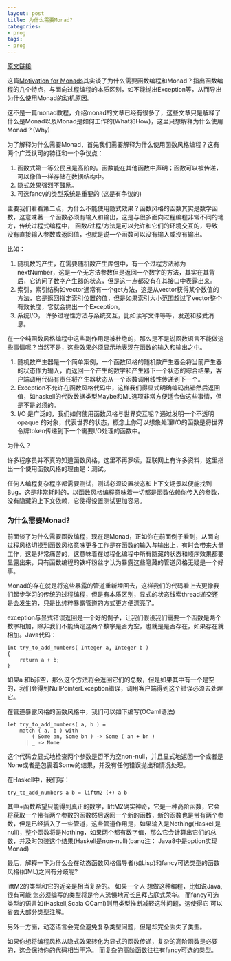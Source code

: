 ```yaml
---
layout: post
title: 为什么需要Monad?
categories:
- prog 
tags:
- prog
---
```


[原文链接](http://www.jdon.com/46884)

这篇[Motivation for Monads](http://cs.coloradocollege.edu/~bylvisaker/MonadMotivation/)其实谈了为什么需要函数编程和Monad？指出函数编程的几个特点，与面向过程编程的本质区别，如不能抛出Exception等，从而导出为什么使用Monad的动机原因。

这不是一篇monad教程，介绍monad的文章已经有很多了，这些文章只是解释了什么是Monad以及Monad是如何工作的(What和How)，这里只想解释为什么使用Monad？(Why)

为了解释为什么需要Monad，首先我们需要解释为什么使用函数风格编程？这有两个广泛认可的特征和一个争议点：

1. 函数式第一等公民且是高阶的。函数能在其他函数中声明；函数可以被传递，可以像值一样存储在数据结构中。
2. 隐式效果强烈不鼓励。
3. 可选fancy的类型系统是重要的 (这是有争议的)

主要我们看看第二点，为什么不能使用隐式效果？函数风格的函数其实是数学函数，这意味著一个函数必须有输入和输出，这是与很多面向过程编程非常不同的地方，传统过程式编程中， 函数/过程/方法是可以允许和它们的环境交互的，导致没有直接输入参数或返回值，也就是说一个函数可以没有输入或没有输出。

比如：

1. 随机数的产生，在需要随机数产生库包中，有一个过程方法称为nextNumber，这是一个无方法参数但是返回一个数字的方法，其实在其背后，它访问了数字产生器的状态，但是这一点都没有在其接口中表露出来。
2. 索引，索引结构如vector通常有一个get方法，这是从vector获得某个数值的方法，它是返回指定索引位置的值，但是如果索引大小范围超过了vector整个有效长度，它就会抛出一个Exception。
3. 系统I/O， 许多过程性方法与系统交互，比如读写文件等等，发送和接受消息。

在一个纯函数风格编程中这些副作用是被杜绝的，那么是不是说函数语言不能做这些事情呢？当然不是，这些效果必须显示地表现在函数的输入和输出之中。

1. 随机数产生器是一个简单案例，一个函数风格的随机数产生器会将当前产生器的状态作为输入，而返回一个产生的数字和产生器下一个状态的综合结果，客户端调用代码有责任将产生器状态从一个函数调用线性传递到下一个。
2. Exception不允许在函数风格代码中，这样我们得显式明确编码出错然后返回值，如haskell的代数数据类型Maybe和ML选项非常方便适合做这些事情，但是不是必须的。
3. I/O 是广泛的，我们如何使用函数风格与世界交互呢？通过发明一个不透明opaque 的对象，代表世界的状态，概念上你可以想象处理I/O的函数是将世界令牌token传递到下一个需要I/O处理的函数中。

为什么？

许多程序员并不真的知道函数风格，这里不再罗嗦，互联网上有许多资料，这里指出一个使用函数风格的理由是：测试。

任何人编程复杂程序都需要测试，测试必须设置状态和上下文场景以便能找到Bug，这是非常耗时的，以函数风格编程意味着一切都是函数依赖你传入的参数，没有隐藏的上下文依赖，它使得设置测试更加容易。

### 为什么需要Monad?

前面谈了为什么需要函数编程，现在是Monad，正如你在前面例子看到，从面向过程风格切换到函数风格意味更多工作是在函数的输入与输出上，有时会带来大量工作，这是非常痛苦的，这意味着在过程化编程中所有隐藏的状态和顺序效果都要显露出来，只有函数编程的铁杆粉丝才认为暴露这些隐藏的管道风格无疑是一个好事。

Monad的存在就是将这些暴露的管道重新埋回去，这样我们的代码看上去更像我们起步学习的传统的过程编程，但是有本质区别，显式的状态线索thread递交还是会发生的，只是比纯粹暴露管道的方式更方便漂亮了。

exception与显式错误返回是一个好的例子，让我们假设我们需要一个函数是两个数字相加，除非我们不能确定这两个数字是否为空，也就是是否存在，如果存在就相加。Java代码：

```
int try_to_add_numbers( Integer a, Integer b )
{
    return a + b;
}
```

如果a 和b非空，那么这个方法将会返回它们的总数，但是如果其中有一个是空的，我们会得到NullPointerException错误，调用客户端得到这个错误必须去处理它。

在管道暴露风格的函数风格中，我们可以如下编写(OCaml语法)

```
let try_to_add_numbers( a, b ) =
    match ( a, b ) with
        ( Some an, Some bn ) -> Some ( an + bn )
      | _ -> None
```

这个代码会显式地检查两个参数是否不为空non-null，并且显式地返回一个或者是None或者是包裹着Some的结果，并没有任何错误抛出和情况处理。

在Haskell中，我们写：

```
try_to_add_numbers a b = liftM2 (+) a b
```

其中+函数希望只能得到真正的数字，liftM2确实神奇，它是一种高阶函数，它会将获取一个带有两个参数的函数然后返回一个新的函数，新的函数也是带有两个参数，但是已经插入了一些管道，这些管道作用是，如果输入是Nothing(Haskell是null)，整个函数将是Nothing，如果两个都有数字值，那么它会计算出它们的总数，并及时包装这个结果(Haskell是non-null)(banq注： Java8中是option实现Monad)

最后，解释一下为什么会在动态函数风格倡导者(如Lisp)和fancy可选类型的函数风格(如ML)之间有分歧呢?

liftM2的类型和它的近亲是相当复杂的。 如果一个人 想做这种编程，比如说Java,很有可能 您必须编写的类型将是令人恐惧地冗长且拜占庭式荣华。 而fancy可选类型的语言如(Haskell,Scala OCaml)则用类型推断减轻这种问题，这使得它 可以省去大部分类型注解。

另外一方面，动态语言会完全避免复杂类型问题，但是却完全丢失了类型。

如果你想将编程风格从隐式效果转化为显式的函数传递，复杂的高阶函数是必要的，这会保持你的代码相当干净。 而复杂的高阶函数往往有fancy可选的类型。


